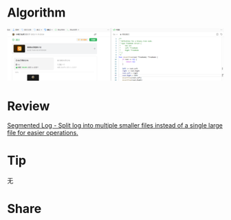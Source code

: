 # Algorithm

![算法](../../../images/temp/ricardoyu-2023-11-19.png "算法")

# Review

[Segmented Log - Split log into multiple smaller files instead of a single large file for easier operations.](https://martinfowler.com/articles/patterns-of-distributed-systems/log-segmentation.html)

# Tip

无

# Share
